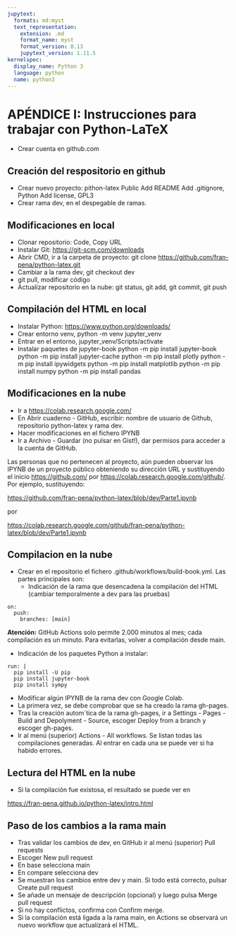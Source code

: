```yaml
---
jupytext:
  formats: md:myst
  text_representation:
    extension: .md
    format_name: myst
    format_version: 0.13
    jupytext_version: 1.11.5
kernelspec:
  display_name: Python 3
  language: python
  name: python3
---
```


# APÉNDICE I: Instrucciones para trabajar con Python-LaTeX
- Crear cuenta en github.com

## Creación del respositorio en github
- Crear nuevo proyecto: pithon-latex
   Public
   Add README
   Add .gitignore, Python
   Add license, GPL3
- Crear rama dev, en el despegable de ramas.

## Modificaciones en local   
- Clonar repositorio: Code, Copy URL
- Instalar Git: https://git-scm.com/downloads
- Abrir CMD, ir a la carpeta de proyecto: git clone https://github.com/fran-pena/python-latex.git
- Cambiar a la rama dev, git checkout dev
- git pull, modificar código
- Actualizar repositorio en la nube: git status, git add, git commit, git push

## Compilación del HTML en local
- Instalar Python: https://www.python.org/downloads/
- Crear entorno venv, python -m venv jupyter_venv
- Entrar en el entorno, jupyter_venv/Scripts/activate
- Instalar paquetes de jupyter-book
   python -m pip install jupyter-book
   python -m pip install jupyter-cache
   python -m pip install plotly
   python -m pip install ipywidgets
   python -m pip install matplotlib
   python -m pip install numpy
   python -m pip install pandas

## Modificaciones en la nube
- Ir a https://colab.research.google.com/
- En Abrir cuaderno - GitHub, escribir: nombre de usuario de Github, repositorio python-latex y rama dev.
- Hacer modificaciones en el fichero IPYNB
- Ir a Archivo - Guardar (no pulsar en Gist!), dar permisos para acceder a la cuenta de GitHub.

Las personas que no pertenecen al proyecto, aún pueden observar los IPYNB de un proyecto público obteniendo su dirección URL y sustituyendo el inicio https://github.com/ por https://colab.research.google.com/github/. Por ejemplo, sustituyendo:

https://github.com/fran-pena/python-latex/blob/dev/Parte1.ipynb

por 

https://colab.research.google.com/github/fran-pena/python-latex/blob/dev/Parte1.ipynb

## Compilacion en la nube
- Crear en el repositorio el fichero .github/workflows/build-book.yml. Las partes principales son:
  - Indicación de la rama que desencadena la compilación del HTML (cambiar temporalmente a dev para las pruebas)
```
on:
  push:
    branches: [main]
```
**Atención:** GitHub Actions solo permite 2.000 minutos al mes; cada compilación es un minuto. Para evitarlas, volver a compilación desde main.

  - Indicación de los paquetes Python a instalar:
```
run: |
  pip install -U pip
  pip install jupyter-book
  pip install sympy
```          

- Modificar algún IPYNB de la rama dev con Google Colab.
- La primera vez, se debe comprobar que se ha creado la rama gh-pages.
- Tras la creación autom´tica de la rama gh-pages, ir a Settings - Pages - Build and Depolyment - Source, escoger Deploy from a branch y escoger gh-pages.
- Ir al menú (superior) Actions - All workflows. Se listan todas las compilaciones generadas. Al entrar en cada una se puede ver si ha habido errores.

## Lectura del HTML en la nube
- Si la compilación fue existosa, el resultado se puede ver en

https://fran-pena.github.io/python-latex/intro.html

## Paso de los cambios a la rama main
- Tras validar los cambios de dev, en GitHub ir al menú (superior) Pull requests
- Escoger New pull request
- En base selecciona main
- En compare selecciona dev
- Se muestran los cambios entre dev y main. Si todo está correcto, pulsar Create pull request
- Se añade un mensaje de descripción (opcional) y luego pulsa Merge pull request
- Si no hay conflictos,  confirma con Confirm merge. 
- Si la compilación está ligada a la rama main, en Actions se observará un nuevo workflow que actualizará el HTML.
